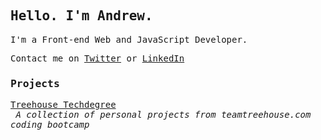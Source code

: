 ## <samp>Hello. I'm Andrew.</samp>

<samp>I'm a Front-end Web and JavaScript Developer.</samp>

<samp>Contact me on <a href="https://twitter.com/andrewbruner">Twitter</a> or <a href="https://www.linkedin.com/in/andrewjbruner">LinkedIn</a></samp>

### <samp>Projects</samp>

<samp><a href="https://andrewbruner.github.io/techdegree/">Treehouse Techdegree</a><br />
&emsp;*A collection of personal projects from teamtreehouse.com coding bootcamp*</samp>
